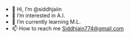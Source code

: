 - 👋 Hi, I’m @siddhjaiin
- 👀 I’m interested in A.I.
- 🌱 I’m currently learning M.L.
- 📫 How to reach me Siddhjain774@gmail.com

<!---
siddhjaiin/siddhjaiin is a ✨ special ✨ repository because its `README.md` (this file) appears on your GitHub profile.
You can click the Preview link to take a look at your changes.
--->
